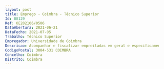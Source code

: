 ```yaml
--- 
layout: post
title: Emprego - Coimbra - Técnico Superior
Id: 88129
Ref: OE202106/0506
DataAbertura: 2021-06-21
DataFecho: 2021-07-05
Trabalho: Técnico Superior
Empregador: Universidade de Coimbra
Descricao: Acompanhar e fiscalizar empreitadas em geral e especificamente em edifícios e áreas classificadas Universidade de Coimbra, Alta e Sofia  Património Mundial UNESCO, assumindo as funções de diretor de fiscalização, representante do Dono de Obra e Gestor de Contrato Acompanhar a execução de contratos com prestadores de serviços externos Preparar os concursos e integrar o júri em procedimentos de aquisição de bens e serviços e de empreitadas de Obras Públicas  Elaborar projetos, cadernos de encargos e programas de concursos  Acompanhar vistorias técnicas de empreitadas em curso ou concluídas  Executar levantamentos de edifícios e respetivas infraestruturas  Elaborar, organizar e implementar planos de conservação e manutenção de edifícios.
CodigoPostal: 3004-531 COIMBRA
Concelho: Coimbra
Distrito: Coimbra
--- 
```

